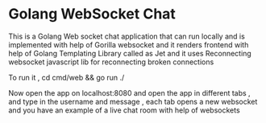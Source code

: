 # Golang WebSocket Chat
This is a Golang Web socket chat application that can run locally and is implemented with help of Gorilla websocket and it renders frontend with help of Golang Templating Library called as Jet and it uses Reconnecting websocket javascript lib for reconnecting broken connections

To run it , cd cmd/web && go run ./


Now open the app on localhost:8080 and open the app in different tabs , and type in the username and message , each tab opens a new websocket and you have an example of a live chat room with help of websockets
